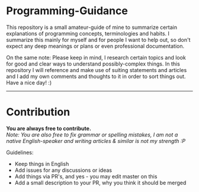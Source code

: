 # Programming-Guidance

This repository is a small amateur-guide of mine to summarize certain explanations of programming concepts, terminologies and habits.
I summarize this mainly for myself and for people I want to help out, so don't expect any deep meanings or plans or even professional documentation. 

On the same note: Please keep in mind, I research certain topics and look for good and clear ways to understand possibly-complex things. 
In this repository I will reference and make use of suiting statements and articles and I add my own comments and thoughts to it in order to sort things out. Have a nice day! :)

---

# Contribution

**You are always free to contribute.**  
*Note: You are also free to fix grammar or spelling mistakes, I am not a native English-speaker and writing articles & similar is not my strength :P*  
  
Guidelines:
- Keep things in English
- Add issues for any discussions or ideas
- Add things via PR's, and yes - you may edit master on this
- Add a small description to your PR, why you think it should be merged
